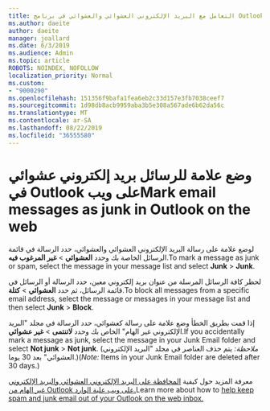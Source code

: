 ```yaml
---
title: التعامل مع البريد الإلكتروني العشوائي والعشوائي في برنامج Outlook على ويب
ms.author: daeite
author: daeite
manager: joallard
ms.date: 6/3/2019
ms.audience: Admin
ms.topic: article
ROBOTS: NOINDEX, NOFOLLOW
localization_priority: Normal
ms.custom:
- "9000290"
ms.openlocfilehash: 151356f9bafa1fea6eb2c33d157e3fb7038ceef7
ms.sourcegitcommit: 1d98db8acb9959aba3b5e308a567ade6b62da56c
ms.translationtype: MT
ms.contentlocale: ar-SA
ms.lasthandoff: 08/22/2019
ms.locfileid: "36555580"
---
```

# <a name="mark-email-messages-as-junk-in-outlook-on-the-web"></a><span data-ttu-id="0c4e1-102">وضع علامة للرسائل بريد إلكتروني عشوائي في Outlook على ويب</span><span class="sxs-lookup"><span data-stu-id="0c4e1-102">Mark email messages as junk in Outlook on the web</span></span>

<span data-ttu-id="0c4e1-103">لوضع علامة على رسالة البريد الإلكتروني العشوائي والعشوائي، حدد الرسالة في قائمة الرسائل الخاصة بك وحدد **العشوائي** > **غير المرغوب فيه**.</span><span class="sxs-lookup"><span data-stu-id="0c4e1-103">To mark a message as junk or spam, select the message in your message list and select **Junk** > **Junk**.</span></span>

<span data-ttu-id="0c4e1-104">لحظر كافة الرسائل المرسلة من عنوان بريد إلكتروني معين، حدد الرسالة أو الرسائل في قائمة الرسائل، ثم حدد **العشوائي** > **كتلة**.</span><span class="sxs-lookup"><span data-stu-id="0c4e1-104">To block all messages from a specific email address, select the message or messages in your message list and then select **Junk** > **Block**.</span></span>

<span data-ttu-id="0c4e1-105">إذا قمت بطريق الخطأ وضع علامة على رسالة كعشوائي، حدد الرسالة في مجلد "البريد الإلكتروني غير الهام" الخاص بك وحدد **لاتنتمى** > **غير عشوائي**.</span><span class="sxs-lookup"><span data-stu-id="0c4e1-105">If you accidentally mark a message as junk, select the message in your Junk Email folder and select **Not junk** > **Not junk**.</span></span> <span data-ttu-id="0c4e1-106">(*ملاحظة:* يتم حذف العناصر في مجلد "البريد الإلكتروني العشوائي" بعد 30 يوما.)</span><span class="sxs-lookup"><span data-stu-id="0c4e1-106">(*Note:* Items in your Junk Email folder are deleted after 30 days.)</span></span>

<span data-ttu-id="0c4e1-107">معرفة المزيد حول كيفية [المحافظة على البريد الإلكتروني العشوائي والبريد الإلكتروني غير الهام من Outlook على ويب علبة الوارد.](https://support.office.com/article/db786e79-54e2-40cc-904f-d89d57b7f41d)</span><span class="sxs-lookup"><span data-stu-id="0c4e1-107">Learn more about how to [help keep spam and junk email out of your Outlook on the web inbox.](https://support.office.com/article/db786e79-54e2-40cc-904f-d89d57b7f41d)</span></span>